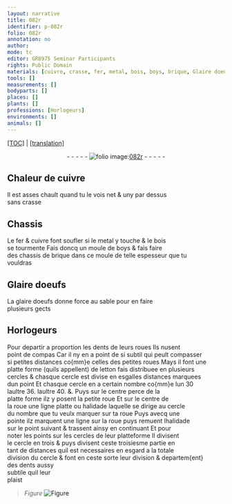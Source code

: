 ```yaml
---
layout: narrative
title: 082r
identifier: p-082r
folio: 082r
annotation: no
author:
mode: tc
editor: GR8975 Seminar Participants
rights: Public Domain
materials: [cuivre, crasse, fer, metal, bois, boys, brique, Glaire doeufs, glaire doeufs, letton]
tools: []
measurements: []
bodyparts: []
places: []
plants: []
professions: [Horlogeurs]
environments: []
animals: []
---
```


<p><a href="{{ site.baseurl }}/diplomatic/">[TOC]</a> | <a href="{{ site.baseurl }}/_texts/p-082r_tl.md/">[translation]</a></p><div class="folio" align="center">- - - - - <a href="http://gallica.bnf.fr/ark:/12148/btv1b10500001g/f169.image" target="_blank"><img src="https://cu-mkp.github.io/2017-workshop-edition/assets/photo-icon.png" alt="folio image: " style="display:inline-block; margin-bottom:-3px;"/>082r</a> - - - - - </div>  
  

## Chaleur de <span class="m">cuivre</span>

 
Il est asses chault quand tu le vois net & uny par dessus<br/> sans <span class="m">crasse</span>
 
 
  

## Chassis

 
Le <span class="m">fer</span> & <span class="m">cuivre</span> font soufler si le <span class="m">metal</span> y touche & le <span class="m">bois</span><br/> se tourmente Fais doncq un moule de <span class="m">boys</span> & fais faire<br/> des chassis de <span class="m">brique</span> dans ce moule de telle espesseur que tu<br/> vouldras
 
 
  

## <span class="m">Glaire doeufs</span>

 
La <span class="m">glaire doeufs</span> donne force au sable pour en faire<br/> plusieurs gects
 
 
  

## <span class="pro">Horlogeurs</span>

 
Pour departir a proportion les dents de leurs roues Ils nusent<br/> point de compas Car il ny en a point de si subtil qui peult compasser<br/> si petites distances co{mm}e celles des petites roues Mays il font une<br/> platte forme (quils appellent) de <span class="m">letton</span> <span class="del">fais</span> distribuee en plusieurs<br/> cercles & chasque cercle est divise en esgalles distances marquees<br/> dun point Et chasque cercle en a certain nombre co{mm}e lun 30<br/> laultre 36. laultre 40. &. Puys sur le centre perce de la<br/> platte forme ilz y posent la petite roue Et sur le centre de<br/> la roue une ligne platte ou halidade laquelle se dirige au cercle<br/> du nombre que tu veulx marquer sur ta roue Puys avecq une<br/> pointe ilz marquent une ligne sur la roue puys remuent lhalidade<br/> sur le point suivant & trassent ainsy en continuant Et pour<br/> noter les points sur les cercles de leur platteforme Il divisent<br/> le cercle en trois & puys divisent ceste troisiesme partie en<br/> tant de distances quil est necessaires en esgard a la totale<br/> division du cercle & font en ceste sorte leur division & departem{ent}<br/> des dents aussy<br/> subtile quil leur<br/> plaist
 
> *Figure*
> <a href="https://drive.google.com/open?id=0B9-oNrvWdlO5MG1jZS1LOUE2QWs" target="_blank"><img src="https://cu-mkp.github.io/GR8975-edition/assets/photo-icon.png" alt="Figure" style="display:inline-block; margin-bottom:-3px;"/></a>
 
